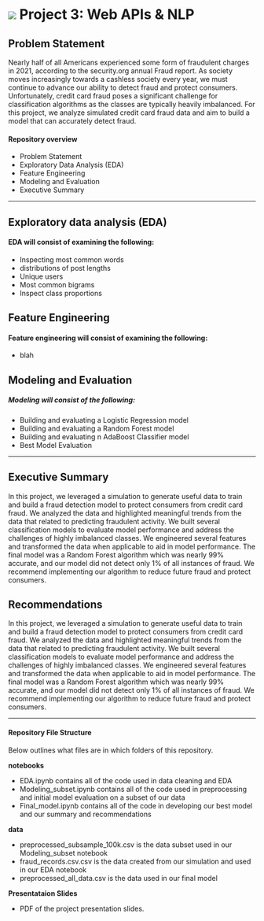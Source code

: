 # ![](https://ga-dash.s3.amazonaws.com/production/assets/logo-9f88ae6c9c3871690e33280fcf557f33.png) Project 3: Web APIs & NLP

## Problem Statement

Nearly half of all Americans experienced some form of fraudulent charges in 2021, according to the security.org annual Fraud report. As society moves increasingly towards a cashless society every year, we must continue to advance our ability to detect fraud and protect consumers. Unfortunately, credit card fraud poses a significant challenge for classification algorithms as the classes are typically heavily imbalanced. For this project, we analyze simulated credit card fraud data and aim to build a model that can accurately detect fraud. 


#### Repository overview

- Problem Statement
- Exploratory Data Analysis (EDA)
- Feature Engineering
- Modeling and Evaluation 
- Executive Summary

---

## Exploratory data analysis (EDA)

#### EDA will consist of examining the following:
- Inspecting most common words
- distributions of post lengths
- Unique users
- Most common bigrams
- Inspect class proportions 

## Feature Engineering

#### Feature engineering will consist of examining the following:
- blah 


## Modeling and Evaluation

##### Modeling will consist of the following:
- Building and evaluating a Logistic Regression model
- Building and evaluating a Random Forest model
- Building and evaluating n AdaBoost Classifier model
- Best Model Evaluation 

---

## Executive Summary

In this project, we leveraged a simulation to generate useful data to train and build a fraud detection model to protect consumers from credit card fraud. 
We analyzed the data and highlighted meaningful trends from the data that related to predicting fraudulent activity. We built several classification models to evaluate model performance and address the challenges of highly imbalanced classes. We engineered several features and transformed the data when applicable to aid in model performance. The final model was a Random Forest algorithm which was nearly 99% accurate, and our model did not detect only 1% of all instances of fraud. We recommend implementing our algorithm to reduce future fraud and protect consumers. 

## Recommendations

In this project, we leveraged a simulation to generate useful data to train and build a fraud detection model to protect consumers from credit card fraud. 
We analyzed the data and highlighted meaningful trends from the data that related to predicting fraudulent activity. We built several classification models to evaluate model performance and address the challenges of highly imbalanced classes. We engineered several features and transformed the data when applicable to aid in model performance. The final model was a Random Forest algorithm which was nearly 99% accurate, and our model did not detect only 1% of all instances of fraud. We recommend implementing our algorithm to reduce future fraud and protect consumers. 

---

#### Repository File Structure

Below outlines what files are in which folders of this repository.

**notebooks**

- EDA.ipynb contains all of the code used in data cleaning and EDA
- Modeling_subset.ipynb contains all of the code used in preprocessing and initial model evaluation on a subset of our data
- Final_model.ipynb contains all of the code in developing our best model and our summary and recommendations

**data**

- preprocessed_subsample_100k.csv is the data subset used in our Modeling_subset notebook
- fraud_records.csv.csv is the data created from our simulation and used in our EDA notebook
- preprocessed_all_data.csv is the data used in our final model

**Presentataion Slides**

- PDF of the project presentation slides.
